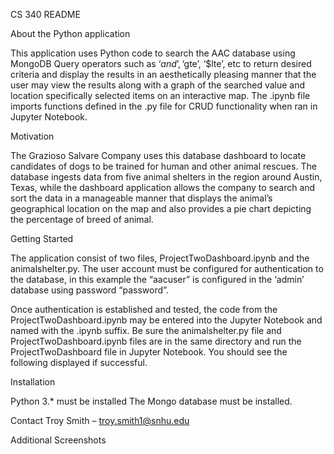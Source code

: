 CS 340 README 


About the Python application 

This application uses Python code to search the AAC database using MongoDB Query operators such as ‘$and’, ‘$gte’, ‘$lte’, etc to return desired criteria and display the results in an aesthetically pleasing manner that the user may view the results along with a graph of the searched value and location specifically selected items on an interactive map.  The .ipynb file imports functions defined in the .py file for CRUD functionality when ran in Jupyter Notebook.  

Motivation

The Grazioso Salvare Company uses this database dashboard to locate candidates of dogs to be trained for human and other animal rescues.  The database ingests data from five animal shelters in the region around Austin, Texas, while the dashboard application allows the company to search and sort the data in a manageable manner that displays the animal’s geographical location on the map and also provides a pie chart depicting the percentage of breed of animal.
 

Getting Started

The application consist of two files, ProjectTwoDashboard.ipynb and the animalshelter.py.  The user account must be configured for authentication to the database, in this example the “aacuser” is configured in the ‘admin’ database using password “password”.    
 
 


Once authentication is established and tested, the code from the ProjectTwoDashboard.ipynb may be entered into the Jupyter Notebook and named with the .ipynb suffix.  Be sure the animalshelter.py file and ProjectTwoDashboard.ipynb files are in the same directory and run the ProjectTwoDashboard file in Jupyter Notebook.  You should see the following displayed if successful.
 
 
 


Installation

Python 3.* must be installed
The Mongo database must be installed.


Contact
Troy Smith – troy.smith1@snhu.edu
 

Additional Screenshots

 
 

